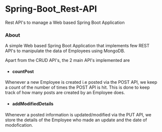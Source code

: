 # Spring-Boot_Rest-API
Rest API's to manage a Web based Spring Boot Application

### About
A simple Web based Spring Boot Application that implements few REST API's to manipulate the data of Employees using MongoDB.


Apart from the CRUD API's, the 2 main API's implemented are 
* #### countPost  
Whenever a new Employee is created i.e posted via the POST API, we keep a count of the number of times the POST API is hit. This is done to keep track of how many posts are created by an Employee does.
* #### addModifiedDetails 
Whenever a posted information is updated/modified via the PUT API, we store the details of the Employee who made an update and the date of modofication.
